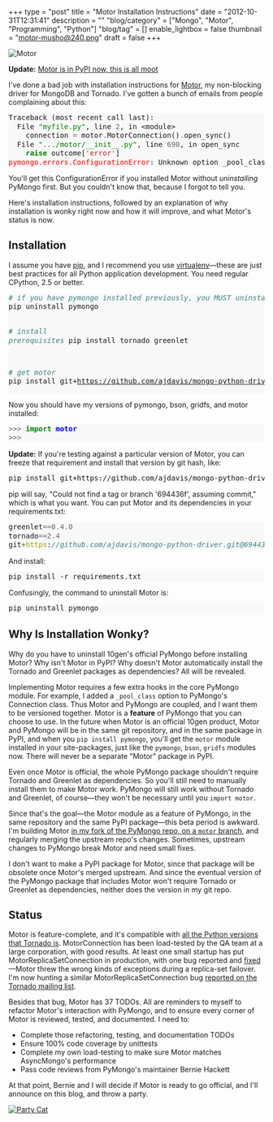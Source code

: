 +++
type = "post"
title = "Motor Installation Instructions"
date = "2012-10-31T12:31:41"
description = ""
"blog/category" = ["Mongo", "Motor", "Programming", "Python"]
"blog/tag" = []
enable_lightbox = false
thumbnail = "motor-musho@240.png"
draft = false
+++

<p><img style="display:block; margin-left:auto; margin-right:auto;" src="motor-musho.png" alt="Motor" title="motor-musho.png" border="0"   /></p>
<p><strong>Update:</strong> <a href="/blog/motor-officially-released/">Motor is in PyPI now, this is all moot</a></p>
<p>I've done a bad job with installation instructions for <a href="/motor/">Motor</a>, my non-blocking driver for MongoDB and Tornado. I've gotten a bunch of emails from people complaining about this:</p>
<div class="codehilite" style="background: #f8f8f8"><pre style="line-height: 125%">Traceback (most recent call last):    
  File <span style="color: #008000">&quot;myfile.py&quot;</span>, line <span style="color: #666666">2</span>, in &lt;module&gt;
    connection <span style="color: #666666">=</span> motor<span style="color: #666666">.</span>MotorConnection()<span style="color: #666666">.</span>open_sync()
  File <span style="color: #008000">&quot;.../motor/__init__.py&quot;</span>, line <span style="color: #666666">690</span>, in open_sync
    <span style="color: #008000; font-weight: bold">raise</span> outcome[<span style="color: #BA2121">&#39;error&#39;</span>]
<span style="color: #FF0000">pymongo.errors.ConfigurationError</span>: Unknown option _pool_class
</pre></div>


<p>You'll get this ConfigurationError if you installed Motor without <em>uninstalling</em> PyMongo first. But you couldn't know that, because I forgot to tell you.</p>
<p>Here's installation instructions, followed by an explanation of why installation is wonky right now and how it will improve, and what Motor's status is now.</p>
<h2 id="installation">Installation</h2>
<p>I assume you have <a href="http://www.pip-installer.org/en/latest/installing.html">pip</a>, and I recommend you use <a href="http://www.virtualenv.org/en/latest/">virtualenv</a>&mdash;these are just best practices for all Python application development. You need regular CPython, 2.5 or better. </p>
<div class="codehilite" style="background: #f8f8f8"><pre style="line-height: 125%"><span style="color: #408080; font-style: italic"># if you have pymongo installed previously, you MUST uninstall it</span>
pip uninstall pymongo

<span style="color: #408080; font-style: italic"># install prerequisites</span>
pip install tornado greenlet

<span style="color: #408080; font-style: italic"># get motor</span>
pip install git+https://github.com/ajdavis/mongo-python-driver.git@motor
</pre></div>


<p>Now you should have my versions of pymongo, bson, gridfs, and motor installed:</p>
<div class="codehilite" style="background: #f8f8f8"><pre style="line-height: 125%"><span style="color: #666666">&gt;&gt;&gt;</span> <span style="color: #008000; font-weight: bold">import</span> <span style="color: #0000FF; font-weight: bold">motor</span>
<span style="color: #666666">&gt;&gt;&gt;</span>
</pre></div>


<p><strong>Update:</strong> If you're testing against a particular version of Motor, you can freeze that requirement and install that version by git hash, like:</p>
<div class="codehilite" style="background: #f8f8f8"><pre style="line-height: 125%">pip install git+https://github.com/ajdavis/mongo-python-driver.git@694436f
</pre></div>


<p>pip will say, "Could not find a tag or branch '694436f', assuming commit," which is what you want. You can put Motor and its dependencies in your requirements.txt:</p>
<div class="codehilite" style="background: #f8f8f8"><pre style="line-height: 125%">greenlet<span style="color: #666666">==0.4.0</span>
tornado<span style="color: #666666">==2.4</span>
git<span style="color: #666666">+</span><span style="color: #A0A000">https</span>:<span style="color: #408080; font-style: italic">//github.com/ajdavis/mongo-python-driver.git@694436f</span>
</pre></div>


<p>And install:</p>
<div class="codehilite" style="background: #f8f8f8"><pre style="line-height: 125%">pip install -r requirements.txt
</pre></div>


<p>Confusingly, the command to uninstall Motor is:</p>
<div class="codehilite" style="background: #f8f8f8"><pre style="line-height: 125%">pip uninstall pymongo
</pre></div>


<h2 id="why-is-installation-wonky">Why Is Installation Wonky?</h2>
<p>Why do you have to uninstall 10gen's official PyMongo before installing Motor? Why isn't Motor in PyPI? Why doesn't Motor automatically install the Tornado and Greenlet packages as dependencies? All will be revealed.</p>
<p>Implementing Motor requires a few extra hooks in the core PyMongo module. For example, I added a <code>_pool_class</code> option to PyMongo's Connection class. Thus Motor and PyMongo are coupled, and I want them to be versioned together. Motor is a <strong>feature</strong> of PyMongo that you can choose to use. In the future when Motor is an official 10gen product, Motor and PyMongo will be in the same git repository, and in the same package in PyPI, and when you <code>pip install pymongo</code>, you'll get the <code>motor</code> module installed in your site-packages, just like the <code>pymongo</code>, <code>bson</code>, <code>gridfs</code> modules now. There will never be a separate "Motor" package in PyPI.</p>
<p>Even once Motor is official, the whole PyMongo package shouldn't require Tornado and Greenlet as dependencies. So you'll still need to manually install them to make Motor work. PyMongo will still work without Tornado and Greenlet, of course&mdash;they won't be necessary until you <code>import motor</code>.</p>
<p>Since that's the goal&mdash;the Motor module as a feature of PyMongo, in the same repository and the same PyPI package&mdash;this beta period is awkward. I'm building Motor <a href="https://github.com/ajdavis/mongo-python-driver/tree/motor/">in my fork of the PyMongo repo, on a <code>motor</code> branch</a>, and regularly merging the upstream repo's changes. Sometimes, upstream changes to PyMongo break Motor and need small fixes.</p>
<p>I don't want to make a PyPI package for Motor, since that package will be obsolete once Motor's merged upstream. And since the eventual version of the PyMongo package that includes Motor won't require Tornado or Greenlet as dependencies, neither does the version in my git repo.</p>
<h2 id="status">Status</h2>
<p>Motor is feature-complete, and it's compatible with <a href="http://pypi.python.org/pypi/tornado">all the Python versions that Tornado is</a>. MotorConnection has been load-tested by the QA team at a large corporation, with good results. At least one small startup has put MotorReplicaSetConnection in production, with one bug reported and <a href="https://github.com/ajdavis/mongo-python-driver/commit/d9fa6fd92726be8f8f165a6e5cd74867024ead96">fixed</a>&mdash;Motor threw the wrong kinds of exceptions during a replica-set failover. I'm now hunting a similar MotorReplicaSetConnection bug <a href="https://groups.google.com/d/topic/python-tornado/vvS9xzP8mm4/discussion">reported on the Tornado mailing list</a>.</p>
<p>Besides that bug, Motor has 37 TODOs. All are reminders to myself to refactor Motor's interaction with PyMongo, and to ensure every corner of Motor is reviewed, tested, and documented. I need to:</p>
<ul>
<li>Complete those refactoring, testing, and documentation TODOs</li>
<li>Ensure 100% code coverage by unittests</li>
<li>Complete my own load-testing to make sure Motor matches AsyncMongo's performance</li>
<li>Pass code reviews from PyMongo's maintainer Bernie Hackett</li>
</ul>
<p>At that point, Bernie and I will decide if Motor is ready to go official, and I'll announce on this blog, and throw a party.</p>
<p><a href="http://nedroid.com/2009/05/party-cat-full-series/">
<img style="display:block; margin-left:auto; margin-right:auto;" src="party-cat.png" alt="Party Cat" title="party-cat.png" border="0"   />
</a></p>
    